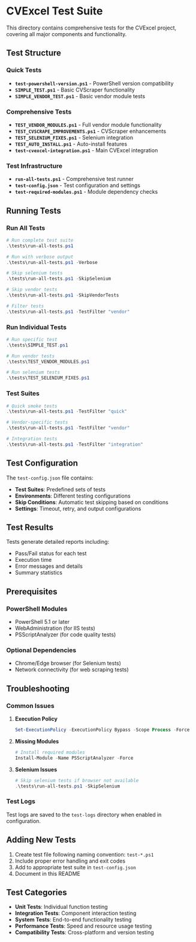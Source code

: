# CVExcel Test Suite

This directory contains comprehensive tests for the CVExcel project, covering all major components and functionality.

## Test Structure

### Quick Tests
- **`test-powershell-version.ps1`** - PowerShell version compatibility
- **`SIMPLE_TEST.ps1`** - Basic CVScraper functionality
- **`SIMPLE_VENDOR_TEST.ps1`** - Basic vendor module tests

### Comprehensive Tests
- **`TEST_VENDOR_MODULES.ps1`** - Full vendor module functionality
- **`TEST_CVSCRAPE_IMPROVEMENTS.ps1`** - CVScraper enhancements
- **`TEST_SELENIUM_FIXES.ps1`** - Selenium integration
- **`TEST_AUTO_INSTALL.ps1`** - Auto-install features
- **`test-cvexcel-integration.ps1`** - Main CVExcel integration

### Test Infrastructure
- **`run-all-tests.ps1`** - Comprehensive test runner
- **`test-config.json`** - Test configuration and settings
- **`test-required-modules.ps1`** - Module dependency checks

## Running Tests

### Run All Tests
```powershell
# Run complete test suite
.\tests\run-all-tests.ps1

# Run with verbose output
.\tests\run-all-tests.ps1 -Verbose

# Skip selenium tests
.\tests\run-all-tests.ps1 -SkipSelenium

# Skip vendor tests
.\tests\run-all-tests.ps1 -SkipVendorTests

# Filter tests
.\tests\run-all-tests.ps1 -TestFilter "vendor"
```

### Run Individual Tests
```powershell
# Run specific test
.\tests\SIMPLE_TEST.ps1

# Run vendor tests
.\tests\TEST_VENDOR_MODULES.ps1

# Run selenium tests
.\tests\TEST_SELENIUM_FIXES.ps1
```

### Test Suites
```powershell
# Quick smoke tests
.\tests\run-all-tests.ps1 -TestFilter "quick"

# Vendor-specific tests
.\tests\run-all-tests.ps1 -TestFilter "vendor"

# Integration tests
.\tests\run-all-tests.ps1 -TestFilter "integration"
```

## Test Configuration

The `test-config.json` file contains:

- **Test Suites**: Predefined sets of tests
- **Environments**: Different testing configurations
- **Skip Conditions**: Automatic test skipping based on conditions
- **Settings**: Timeout, retry, and output configurations

## Test Results

Tests generate detailed reports including:
- Pass/Fail status for each test
- Execution time
- Error messages and details
- Summary statistics

## Prerequisites

### PowerShell Modules
- PowerShell 5.1 or later
- WebAdministration (for IIS tests)
- PSScriptAnalyzer (for code quality tests)

### Optional Dependencies
- Chrome/Edge browser (for Selenium tests)
- Network connectivity (for web scraping tests)

## Troubleshooting

### Common Issues

1. **Execution Policy**
   ```powershell
   Set-ExecutionPolicy -ExecutionPolicy Bypass -Scope Process -Force
   ```

2. **Missing Modules**
   ```powershell
   # Install required modules
   Install-Module -Name PSScriptAnalyzer -Force
   ```

3. **Selenium Issues**
   ```powershell
   # Skip selenium tests if browser not available
   .\tests\run-all-tests.ps1 -SkipSelenium
   ```

### Test Logs

Test logs are saved to the `test-logs` directory when enabled in configuration.

## Adding New Tests

1. Create test file following naming convention: `test-*.ps1`
2. Include proper error handling and exit codes
3. Add to appropriate test suite in `test-config.json`
4. Document in this README

## Test Categories

- **Unit Tests**: Individual function testing
- **Integration Tests**: Component interaction testing
- **System Tests**: End-to-end functionality testing
- **Performance Tests**: Speed and resource usage testing
- **Compatibility Tests**: Cross-platform and version testing

